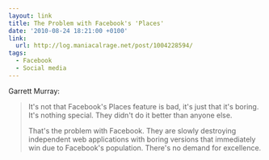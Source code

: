```yaml
---
layout: link
title: The Problem with Facebook's 'Places'
date: '2010-08-24 18:21:00 +0100'
link:
  url: http://log.maniacalrage.net/post/1004228594/
tags:
  - Facebook
  - Social media
---
```

Garrett Murray:

> It's not that Facebook's Places feature is bad, it's just that it's boring. It's nothing special. They didn't do it better than anyone else.
>
> That's the problem with Facebook. They are slowly destroying independent web applications with boring versions that immediately win due to Facebook's population. There's no demand for excellence.
